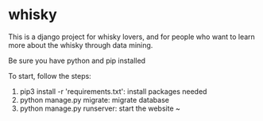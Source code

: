 # whisky

This is a django project for whisky lovers, and for people who want to learn more about the whisky through data mining.

Be sure you have python and pip installed

To start, follow the steps:

1. pip3 install -r 'requirements.txt': install packages needed
2. python manage.py migrate: migrate database
3. python manage.py runserver: start the website ~
